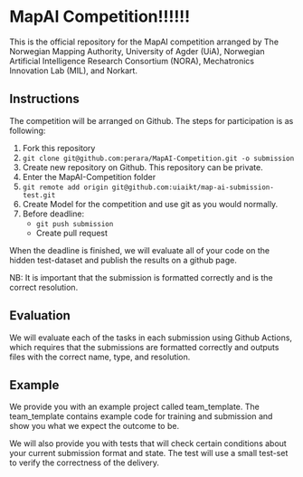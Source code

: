 # MapAI Competition!!!!!!

This is the official repository for the MapAI competition arranged by The Norwegian Mapping Authority, University of Agder (UiA),
Norwegian Artificial Intelligence Research Consortium (NORA), Mechatronics Innovation Lab (MIL), and Norkart.

## Instructions

The competition will be arranged on Github. The steps for participation is as following:

1. Fork this repository
2. `git clone git@github.com:perara/MapAI-Competition.git -o submission `
3. Create new repository on Github. This repository can be private.
4. Enter the MapAI-Competition folder
5. `git remote add origin git@github.com:uiaikt/map-ai-submission-test.git`
6. Create Model for the competition and use git as you would normally.
7. Before deadline:
   * `git push submission`
   * Create pull request

When the deadline is finished, we will evaluate all of your code on the hidden test-dataset and publish the results
on a github page.

NB: It is important that the submission is formatted correctly and is the correct resolution.

## Evaluation

We will evaluate each of the tasks in each submission using Github Actions, which requires that the submissions
are formatted correctly and outputs files with the correct name, type, and resolution.

## Example

We provide you with an example project called team_template. The team_template contains example code for training and submission
and show you what we expect the outcome to be. 

We will also provide you with tests that will check certain conditions about your current
submission format and state. The test will use a small test-set to verify the correctness of the delivery.
